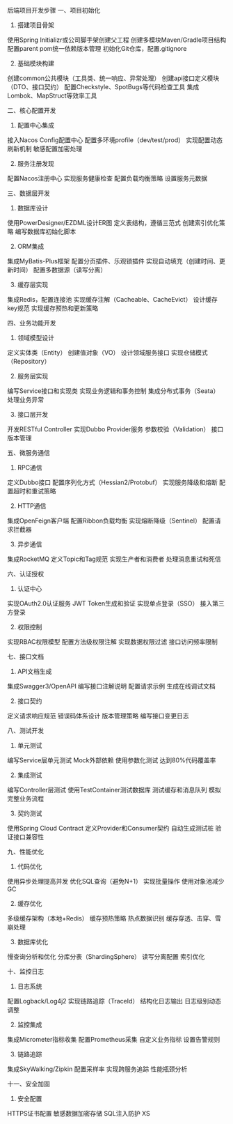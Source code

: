 后端项目开发步骤
一、项目初始化
1. 搭建项目骨架

使用Spring Initializr或公司脚手架创建父工程
创建多模块Maven/Gradle项目结构
配置parent pom统一依赖版本管理
初始化Git仓库，配置.gitignore

2. 基础模块构建

创建common公共模块（工具类、统一响应、异常处理）
创建api接口定义模块（DTO、接口契约）
配置Checkstyle、SpotBugs等代码检查工具
集成Lombok、MapStruct等效率工具

二、核心配置开发
1. 配置中心集成

接入Nacos Config配置中心
配置多环境profile（dev/test/prod）
实现配置动态刷新机制
敏感配置加密处理

2. 服务注册发现

配置Nacos注册中心
实现服务健康检查
配置负载均衡策略
设置服务元数据

三、数据层开发
1. 数据库设计

使用PowerDesigner/EZDML设计ER图
定义表结构，遵循三范式
创建索引优化策略
编写数据库初始化脚本

2. ORM集成

集成MyBatis-Plus框架
配置分页插件、乐观锁插件
实现自动填充（创建时间、更新时间）
配置多数据源（读写分离）

3. 缓存层实现

集成Redis，配置连接池
实现缓存注解（Cacheable、CacheEvict）
设计缓存key规范
实现缓存预热和更新策略

四、业务功能开发
1. 领域模型设计

定义实体类（Entity）
创建值对象（VO）
设计领域服务接口
实现仓储模式（Repository）

2. 服务层实现

编写Service接口和实现类
实现业务逻辑和事务控制
集成分布式事务（Seata）
处理业务异常

3. 接口层开发

开发RESTful Controller
实现Dubbo Provider服务
参数校验（Validation）
接口版本管理

五、微服务通信
1. RPC通信

定义Dubbo接口
配置序列化方式（Hessian2/Protobuf）
实现服务降级和熔断
配置超时和重试策略

2. HTTP通信

集成OpenFeign客户端
配置Ribbon负载均衡
实现熔断降级（Sentinel）
配置请求拦截器

3. 异步通信

集成RocketMQ
定义Topic和Tag规范
实现生产者和消费者
处理消息重试和死信

六、认证授权
1. 认证中心

实现OAuth2.0认证服务
JWT Token生成和验证
实现单点登录（SSO）
接入第三方登录

2. 权限控制

实现RBAC权限模型
配置方法级权限注解
实现数据权限过滤
接口访问频率限制

七、接口文档
1. API文档生成

集成Swagger3/OpenAPI
编写接口注解说明
配置请求示例
生成在线调试文档

2. 接口契约

定义请求响应规范
错误码体系设计
版本管理策略
编写接口变更日志

八、测试开发
1. 单元测试

编写Service层单元测试
Mock外部依赖
使用参数化测试
达到80%代码覆盖率

2. 集成测试

编写Controller层测试
使用TestContainer测试数据库
测试缓存和消息队列
模拟完整业务流程

3. 契约测试

使用Spring Cloud Contract
定义Provider和Consumer契约
自动生成测试桩
验证接口兼容性

九、性能优化
1. 代码优化

使用异步处理提高并发
优化SQL查询（避免N+1）
实现批量操作
使用对象池减少GC

2. 缓存优化

多级缓存架构（本地+Redis）
缓存预热策略
热点数据识别
缓存穿透、击穿、雪崩处理

3. 数据库优化

慢查询分析和优化
分库分表（ShardingSphere）
读写分离配置
索引优化

十、监控日志
1. 日志系统

配置Logback/Log4j2
实现链路追踪（TraceId）
结构化日志输出
日志级别动态调整

2. 监控集成

集成Micrometer指标收集
配置Prometheus采集
自定义业务指标
设置告警规则

3. 链路追踪

集成SkyWalking/Zipkin
配置采样率
实现跨服务追踪
性能瓶颈分析

十一、安全加固
1. 安全配置

HTTPS证书配置
敏感数据加密存储
SQL注入防护
XS